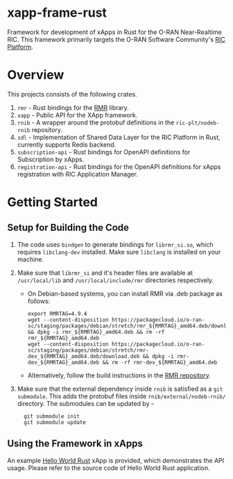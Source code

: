# xapp-frame-rust

Framework for development of xApps in Rust for the O-RAN Near-Realtime RIC. This framework primarily targets the O-RAN Software Community's [RIC Platform](https://wiki.o-ran-sc.org/pages/viewpage.action?pageId=1179659).

# Overview

This projects consists of the following crates.

1. `rmr` - Rust bindings for the [RMR](https://gerrit.o-ran-sc.org/r/admin/repos/ric-plt/lib/rmr,general) library.
2. `xapp` - Public API for the XApp framework.
3. `rnib` - A wrapper around the protobuf definitions in the `ric-plt/nodeb-rnib` repository.
4. `sdl` - Implementation of Shared Data Layer for the RIC Platform in Rust, currently supports Redis backend.
5. `subscription-api` - Rust bindings for OpenAPI definitions for Subscription by xApps.
6. `registration-api` - Rust bindings for the OpenAPI definitions for xApps registration with RIC Application Manager.

# Getting Started

## Setup for Building the Code

1. The code uses `bindgen` to generate bindings for `librmr_si.so`, which requires `libclang-dev` installed. Make sure `libclang` is installed on your machine.
2. Make sure that `librmr_si` and it's header files are available at `/usr/local/lib` and `/usr/local/include/rmr` directories respectively.
   - On Debian-based systems, you can install RMR via .deb package as follows:

         export RMRTAG=4.9.4
         wget --content-disposition https://packagecloud.io/o-ran-sc/staging/packages/debian/stretch/rmr_${RMRTAG}_amd64.deb/download.deb && dpkg -i rmr_${RMRTAG}_amd64.deb && rm -rf rmr_${RMRTAG}_amd64.deb
         wget --content-disposition https://packagecloud.io/o-ran-sc/staging/packages/debian/stretch/rmr-dev_${RMRTAG}_amd64.deb/download.deb && dpkg -i rmr-dev_${RMRTAG}_amd64.deb && rm -rf rmr-dev_${RMRTAG}_amd64.deb

   - Alternatively, follow the build instructions in the [RMR repository](https://gerrit.o-ran-sc.org/r/gitweb?p=ric-plt/lib/rmr.git;a=summary).
3. Make sure that the external dependency inside `rnib` is satisfied as a `git submodule`. This adds the protobuf files inside `rnib/external/nodeb-rnib/` directory. The submodules can be updated by -

         git submodule init
         git submodule update

## Using the Framework in xApps

An example [Hello World Rust](https://gerrit.o-ran-sc.org/r/admin/repos/ric-app/hw-rust,general) xApp is provided, which demonstrates the API usage. Please refer to the source code of Hello World Rust application.
